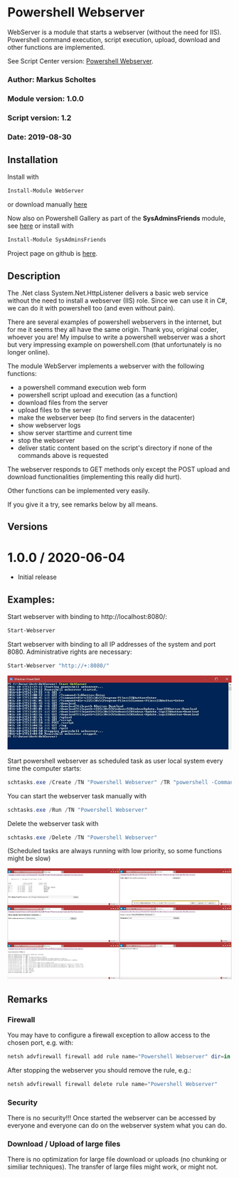 # Powershell Webserver
WebServer is a module that starts a webserver (without the need for IIS). Powershell command execution, script execution, upload, download and other functions are implemented.

See Script Center version: [Powershell Webserver](https://gallery.technet.microsoft.com/Powershell-Webserver-74dcf466).

### Author: Markus Scholtes

### Module version: 1.0.0

### Script version: 1.2

### Date: 2019-08-30

## Installation
Install with
```powershell
Install-Module WebServer
```
or download manually [here](https://www.powershellgallery.com/packages/WebServer/)

Now also on Powershell Gallery as part of the **SysAdminsFriends** module, see [here](https://www.powershellgallery.com/packages/SysAdminsFriends/) or install with
```powershell
Install-Module SysAdminsFriends
```

Project page on github is [here](https://github.com/MScholtes/SysAdminsFriends).

## Description
The .Net class System.Net.HttpListener delivers a basic web service without the need to install a webserver (IIS) role. Since we can use it in C#, we can do it with powershell too (and even without pain).

There are several examples of powershell webservers in the internet, but for me it seems they all have the same origin. Thank you, original coder, whoever you are! My impulse to write a powershell webserver was a short but very impressing example on powershell.com (that unfortunately is no longer online).

The module WebServer implements a webserver with the following functions:
* a powershell command execution web form
* powershell script upload and execution (as a function)
* download files from the server
* upload files to the server
* make the webserver beep (to find servers in the datacenter)
* show webserver logs
* show server starttime and current time
* stop the webserver
* deliver static content based on the script's directory if none of the commands above is requested

The webserver responds to GET methods only except the POST upload and download functionalities (implementing this really did hurt).

Other functions can be implemented very easily.

If you give it a try, see remarks below by all means.

## Versions
# 1.0.0 / 2020-06-04
* Initial release

## Examples:
Start webserver with binding to http://localhost:8080/:

```powershell
Start-Webserver
```

Start webserver with binding to all IP addresses of the system and port 8080. Administrative rights are necessary:

```powershell
Start-Webserver "http://+:8080/"
```

![Screen Console](ScreenConsole.jpg)

Start powershell webserver as scheduled task as user local system every time the computer starts:

```powershell
schtasks.exe /Create /TN "Powershell Webserver" /TR "powershell -Command \"Start-Webserver http://+:8080/\"" /SC ONSTART /RU SYSTEM /RL HIGHEST /F
```

You can start the webserver task manually with
```powershell
schtasks.exe /Run /TN "Powershell Webserver"
```
Delete the webserver task with
```powershell
schtasks.exe /Delete /TN "Powershell Webserver"
```
(Scheduled tasks are always running with low priority, so some functions might be slow)

![Screen Browser](ScreenVerySmall.jpg)

## Remarks

### Firewall
You may have to configure a firewall exception to allow access to the chosen port, e.g. with:
```powershell
netsh advfirewall firewall add rule name="Powershell Webserver" dir=in action=allow protocol=TCP localport=8080
```

After stopping the webserver you should remove the rule, e.g.:
```powershell
netsh advfirewall firewall delete rule name="Powershell Webserver"
```

### Security
There is no security!!! Once started the webserver can be accessed by everyone and everyone can do on the webserver system what you can do.

### Download / Upload of large files
There is no optimization for large file download or uploads (no chunking or similiar techniques). The transfer of large files might work, or might not.

